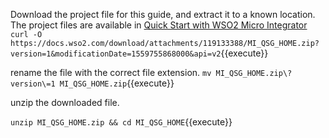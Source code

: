 Download the project file for this guide, and extract it to a known location.
The project files are available in [Quick Start with WSO2 Micro Integrator](https://docs.wso2.com/download/attachments/119133388/MI_QSG_HOME.zip?version=1&modificationDate=1559755868000&api=v2)
`curl -O https://docs.wso2.com/download/attachments/119133388/MI_QSG_HOME.zip?version=1&modificationDate=1559755868000&api=v2`{{execute}}

rename the file with the correct file extension.
`mv MI_QSG_HOME.zip\?version\=1 MI_QSG_HOME.zip`{{execute}}

unzip the downloaded file.

`unzip MI_QSG_HOME.zip && cd MI_QSG_HOME`{{execute}}

